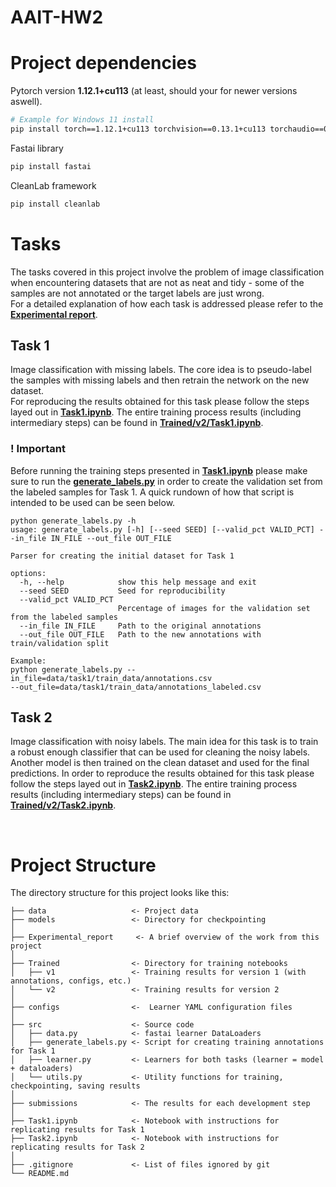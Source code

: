 # AAIT-HW2

# Project dependencies
Pytorch version **1.12.1+cu113** (at least, should your for newer versions aswell).

```bash
# Example for Windows 11 install
pip install torch==1.12.1+cu113 torchvision==0.13.1+cu113 torchaudio==0.12.1 --extra-index-url https://download.pytorch.org/whl/cu113
```

Fastai library
```bash
pip install fastai
```

CleanLab framework
```bash
pip install cleanlab
```

# Tasks
The tasks covered in this project involve the problem of image classification when encountering datasets that are not as neat and tidy - some of the samples are not annotated or the target labels are just wrong.<br>
For a detailed explanation of how each task is addressed please refer to the [**Experimental report**](Experimental_report/Experimental_report_Andrei_Dugaesescu_IA2.pdf).

## Task 1
Image classification with missing labels. The core idea is to pseudo-label the samples with missing labels and then retrain the network on the new dataset. <br>
For reproducing the results obtained for this task please follow the steps layed out in [**Task1.ipynb**](Task1.ipynb). The entire training process results (including intermediary steps) can be found in [**Trained/v2/Task1.ipynb**](Trained/v2/Task1.ipynb).

### ! Important
Before running the training steps presented in [**Task1.ipynb**](Task1.ipynb) please make sure to run the [**generate_labels.py**](src/generate_labels.py) in order to create the validation set from the labeled samples for Task 1. A quick rundown of how that script is intended to be used can be seen below.

```
python generate_labels.py -h
usage: generate_labels.py [-h] [--seed SEED] [--valid_pct VALID_PCT] --in_file IN_FILE --out_file OUT_FILE

Parser for creating the initial dataset for Task 1

options:
  -h, --help            show this help message and exit
  --seed SEED           Seed for reproducibility
  --valid_pct VALID_PCT
                        Percentage of images for the validation set from the labeled samples
  --in_file IN_FILE     Path to the original annotations
  --out_file OUT_FILE   Path to the new annotations with train/validation split

Example:
python generate_labels.py --in_file=data/task1/train_data/annotations.csv
--out_file=data/task1/train_data/annotations_labeled.csv
```

## Task 2
Image classification with noisy labels. The main idea for this task is to train a robust enough classifier that can be used for cleaning the noisy labels. Another model is then trained on the clean dataset and used for the final predictions. In order to reproduce the results obtained for this task please follow the steps layed out in [**Task2.ipynb**](Task2.ipynb). The entire training process results (including intermediary steps) can be found in [**Trained/v2/Task2.ipynb**](Trained/v2/Task2.ipynb).

<br>

# Project Structure
The directory structure for this project looks like this:
```
├── data                   <- Project data
├── models                 <- Directory for checkpointing
│
├── Experimental_report     <- A brief overview of the work from this project
│
├── Trained                <- Directory for training notebooks 
│   ├── v1                 <- Training results for version 1 (with annotations, configs, etc.)
│   └── v2                 <- Training results for version 2
│
├── configs                <-  Learner YAML configuration files
│
├── src                    <- Source code
│   ├── data.py            <- fastai learner DataLoaders
│   ├── generate_labels.py <- Script for creating training annotations for Task 1
│   ├── learner.py         <- Learners for both tasks (learner = model + dataloaders)
│   └── utils.py           <- Utility functions for training, checkpointing, saving results
│
├── submissions            <- The results for each development step
│
├── Task1.ipynb            <- Notebook with instructions for replicating results for Task 1
├── Task2.ipynb            <- Notebook with instructions for replicating results for Task 2
│
├── .gitignore             <- List of files ignored by git
└── README.md
```